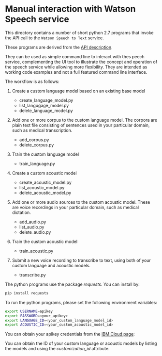 # Manual interaction with Watson Speech service

This directory contains a number of short python 2.7 programs that invoke the API call to the `Watson Speech to Text` service.

These programs are derived from the [API description](https://cloud.ibm.com/apidocs/speech-to-text#introduction).

They can be used as simple command line to interact with thes peech service, complementing the UI tool to illustrate the concept and operation of the speech service while allowing more flexibility. They are intended as working code examples and not a full featured command line interface.

The workflow is as follows:

1. Create a custom language model based on an existing base model
   - create_language_model.py
   - list_langugage_model.py
   - delete_language_model.py

2. Add one or more corpus to the custom language model.  The corpora are plain text file consisting of sentences used in your particular domain, such as medical transcription.
   - add_corpus.py
   - delete_corpus.py

3. Train the custom language model
   - train_language.py

4. Create a custom acoustic model
   - create_acoustic_model.py
   - list_acoustic_model.py
   - delete_acoustic_model.py

5. Add one or more audio sources to the custom acoustic model.  These are voice recordings in your particular domain, such as medical dictation.
   - add_audio.py
   - list_audio.py
   - delete_audio.py

6. Train the custom acoustic model
   - train_acoustic.py

7. Submit a new voice recording to transcribe to text, using both of your custom language and acoustic models.
   - transcribe.py

The python programs use the package *requests*.  You can install by:

```bash
pip install requests
```

To run the python programs, please set the following environment variables:

```bash
export USERNAME=apikey
export PASSWORD=<your_apikey>
export LANGUAGE_ID=<your_custom_language_model_id>
export ACOUSTIC_ID=<your_custom_acoustic_model_id>
```

You can obtain your apikey credentials from the [IBM Cloud page](https://console.bluemix.net/docs/services/watson/getting-started-credentials.html):

You can obtain the ID of your custom language or acoustic models by listing the models and using the *customization_id* attribute.
